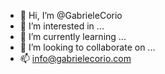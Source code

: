 - 👋 Hi, I’m @GabrieleCorio
- 👀 I’m interested in ...
- 🌱 I’m currently learning ...
- 💞️ I’m looking to collaborate on ...
- 📫 info@gabrielecorio.com

<!---
GabrieleCorio/GabrieleCorio is a ✨ special ✨ repository because its `README.md` (this file) appears on your GitHub profile.
You can click the Preview link to take a look at your changes.
--->
